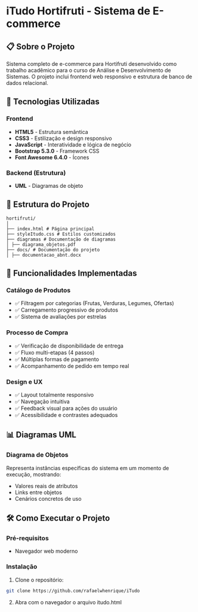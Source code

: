 # iTudo Hortifruti - Sistema de E-commerce

## 📋 Sobre o Projeto
Sistema completo de e-commerce para Hortifruti desenvolvido como trabalho acadêmico para o curso de Análise e Desenvolvimento de Sistemas. O projeto inclui frontend web responsivo e estrutura de banco de dados relacional.

## 🚀 Tecnologias Utilizadas

### Frontend
- **HTML5** - Estrutura semântica
- **CSS3** - Estilização e design responsivo
- **JavaScript** - Interatividade e lógica de negócio
- **Bootstrap 5.3.0** - Framework CSS
- **Font Awesome 6.4.0** - Ícones

### Backend (Estrutura)
- **UML** - Diagramas de objeto

## 📁 Estrutura do Projeto
```
hortifruti/
│
├── index.html # Página principal
├── styleItudo.css # Estilos customizados
├── diagramas # Documentação de diagramas
│ ├── diagrama_objetos.pdf
├── docs/ # Documentação do projeto
│ ├── documentacao_abnt.docx
```
## 🎯 Funcionalidades Implementadas

### Catálogo de Produtos
- ✅ Filtragem por categorias (Frutas, Verduras, Legumes, Ofertas)
- ✅ Carregamento progressivo de produtos
- ✅ Sistema de avaliações por estrelas

### Processo de Compra
- ✅ Verificação de disponibilidade de entrega
- ✅ Fluxo multi-etapas (4 passos)
- ✅ Múltiplas formas de pagamento
- ✅ Acompanhamento de pedido em tempo real

### Design e UX
- ✅ Layout totalmente responsivo
- ✅ Navegação intuitiva
- ✅ Feedback visual para ações do usuário
- ✅ Acessibilidade e contrastes adequados


## 📊 Diagramas UML

### Diagrama de Objetos
Representa instâncias específicas do sistema em um momento de execução, mostrando:
- Valores reais de atributos
- Links entre objetos
- Cenários concretos de uso


## 🛠️ Como Executar o Projeto

### Pré-requisitos
- Navegador web moderno

### Instalação
1. Clone o repositório:
```bash
git clone https://github.com/rafaelwhenrique/iTudo
```
2. Abra com o navegador o arquivo itudo.html

